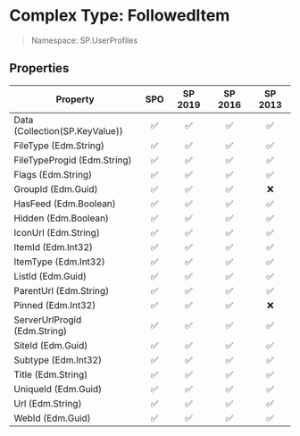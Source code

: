 # Complex Type: FollowedItem

> Namespace: SP.UserProfiles

## Properties

Property | SPO | SP 2019 | SP 2016 | SP 2013
----------|:---:|:-------:|:-------:|:-------:
Data (Collection(SP.KeyValue)) | ✅ | ✅ | ✅ | ✅
FileType (Edm.String) | ✅ | ✅ | ✅ | ✅
FileTypeProgid (Edm.String) | ✅ | ✅ | ✅ | ✅
Flags (Edm.String) | ✅ | ✅ | ✅ | ✅
GroupId (Edm.Guid) | ✅ | ✅ | ✅ | ❌
HasFeed (Edm.Boolean) | ✅ | ✅ | ✅ | ✅
Hidden (Edm.Boolean) | ✅ | ✅ | ✅ | ✅
IconUrl (Edm.String) | ✅ | ✅ | ✅ | ✅
ItemId (Edm.Int32) | ✅ | ✅ | ✅ | ✅
ItemType (Edm.Int32) | ✅ | ✅ | ✅ | ✅
ListId (Edm.Guid) | ✅ | ✅ | ✅ | ✅
ParentUrl (Edm.String) | ✅ | ✅ | ✅ | ✅
Pinned (Edm.Int32) | ✅ | ✅ | ✅ | ❌
ServerUrlProgid (Edm.String) | ✅ | ✅ | ✅ | ✅
SiteId (Edm.Guid) | ✅ | ✅ | ✅ | ✅
Subtype (Edm.Int32) | ✅ | ✅ | ✅ | ✅
Title (Edm.String) | ✅ | ✅ | ✅ | ✅
UniqueId (Edm.Guid) | ✅ | ✅ | ✅ | ✅
Url (Edm.String) | ✅ | ✅ | ✅ | ✅
WebId (Edm.Guid) | ✅ | ✅ | ✅ | ✅
